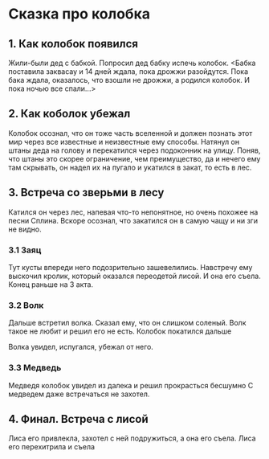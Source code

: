 # Сказка про колобка

## 1. Как колобок появился
Жили-были дед с бабкой. 
Попросил дед бабку испечь колобок.
<Бабка поставила заквасау и 14 дней ждала, пока дрожжи разойдутся. Пока бака ждала, оказалось, что взошли не дрожжи, а родился колобок. И пока ночью все спали...>

## 2. Как коболок убежал
Колобок осознал, что он тоже часть вселенной и должен познать этот мир через все известные и неизвестные ему способы. Натянул он штаны деда на голову и перекатился через подоконник на улицу. Поняв, что штаны это скорее ограничение, чем преимущество, да и нечего ему там скрывать, он надел их на пугало и укатился в закат, то есть в лес.

## 3. Встреча со зверьми в лесу

Катился он через лес, напевая что-то непонятное, но очень похожее на песни Сплина. Вскоре осознал, что закатился он в самую чащу и ни зги не видно.
### 3.1 Заяц 
Тут кусты впереди него подозрительно зашевелились. Навстречу ему выскочил кролик, который оказался переодетой лисой. И она его съела. Конец раньше на 3 акта. 

### 3.2 Волк

Дальше встретил волка. Сказал ему, что он слишком соленый. Волк такое не любит и решил его не есть. Колобок покатился дальше

Волка увидел, испугался, убежал от него.

### 3.3 Медведь
Медведя колобок увидел из далека и решил прокрасться бесшумно
С медведем даже встречаться не захотел. 
 
## 4. Финал. Встреча с лисой
Лиса его привлекла, захотел с ней подружиться, а она его съела. 
Лиса его перехитрила и съела
